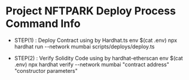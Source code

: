 # Project NFTPARK Deploy Process Command Info

+ STEP(1) : Deploy Contract using by Hardhat.ts
    env $(cat .env) npx hardhat run --network mumbai scripts/deploys/deploy.ts

+ STEP(2) : Verify Solidity Code using by hardhat-etherscan
    env $(cat .env) npx hardhat verify --network mumbai "contract address" "constructor parameters"